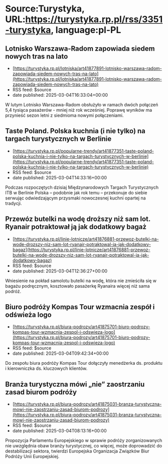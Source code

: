 # Source:Turystyka, URL:https://turystyka.rp.pl/rss/3351-turystyka, language:pl-PL

## Lotnisko Warszawa-Radom zapowiada siedem nowych tras na lato
 - [https://turystyka.rp.pl/lotniska/art41877891-lotnisko-warszawa-radom-zapowiada-siedem-nowych-tras-na-lato](https://turystyka.rp.pl/lotniska/art41877891-lotnisko-warszawa-radom-zapowiada-siedem-nowych-tras-na-lato)
 - RSS feed: $source
 - date published: 2025-03-04T16:33:04+00:00

W lutym Lotnisko Warszawa-Radom obsłużyło w ramach dwóch połączeń 5,4 tysiąca pasażerów - mniej niż rok wcześniej. Poprawę wyników ma przynieść sezon letni z siedmioma nowymi połączeniami.

## Taste Poland. Polska kuchnia (i nie tylko) na targach turystycznych w Berlinie
 - [https://turystyka.rp.pl/popularne-trendy/art41877351-taste-poland-polska-kuchnia-i-nie-tylko-na-targach-turystycznych-w-berlinie](https://turystyka.rp.pl/popularne-trendy/art41877351-taste-poland-polska-kuchnia-i-nie-tylko-na-targach-turystycznych-w-berlinie)
 - RSS feed: $source
 - date published: 2025-03-04T14:33:16+00:00

Podczas rozpoczętych dzisiaj Międzynarodowych Targach Turystycznych ITB w Berlinie Polska – podobnie jak rok temu – przekonuje do siebie serwując odwiedzającym przysmaki nowoczesnej kuchni opartej na tradycji.

## Przewóz butelki na wodę droższy niż sam lot. Ryanair potraktował ją jak dodatkowy bagaż
 - [https://turystyka.rp.pl/linie-lotnicze/art41876881-przewoz-butelki-na-wode-drozszy-niz-sam-lot-ryanair-potraktowal-ja-jak-dodatkowy-bagaz](https://turystyka.rp.pl/linie-lotnicze/art41876881-przewoz-butelki-na-wode-drozszy-niz-sam-lot-ryanair-potraktowal-ja-jak-dodatkowy-bagaz)
 - RSS feed: $source
 - date published: 2025-03-04T12:36:27+00:00

Wniesienie na pokład samolotu butelki na wodę, która nie zmieściła się w bagażu podręcznym, kosztowało pasażerkę Ryanaira więcej niż sama podróż.

## Biuro podróży Kompas Tour wzmacnia zespół i odświeża logo
 - [https://turystyka.rp.pl/biura-podrozy/art41875701-biuro-podrozy-kompas-tour-wzmacnia-zespol-i-odswieza-logo](https://turystyka.rp.pl/biura-podrozy/art41875701-biuro-podrozy-kompas-tour-wzmacnia-zespol-i-odswieza-logo)
 - RSS feed: $source
 - date published: 2025-03-04T09:42:34+00:00

Do zespołu biura podróży Kompas Tour dołączyły menedżerka ds. produktu i kierowniczka ds. kluczowych klientów.

## Branża turystyczna mówi „nie” zaostrzaniu zasad biurom podróży
 - [https://turystyka.rp.pl/biura-podrozy/art41875031-branza-turystyczna-mowi-nie-zaostrzaniu-zasad-biurom-podrozy](https://turystyka.rp.pl/biura-podrozy/art41875031-branza-turystyczna-mowi-nie-zaostrzaniu-zasad-biurom-podrozy)
 - RSS feed: $source
 - date published: 2025-03-04T08:13:16+00:00

Propozycja Parlamentu Europejskiego w sprawie podróży zorganizowanych nie uwzględnia obaw branży turystycznej, co więcej, może doprowadzić do destabilizacji sektora, twierdzi Europejska Organizacja Związków Biur Podróży Unii Europejskiej.

